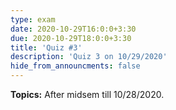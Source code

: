 ```yaml
---
type: exam
date: 2020-10-29T16:0:0+3:30
due: 2020-10-29T18:0:0+3:30
title: 'Quiz #3'
description: 'Quiz 3 on 10/29/2020'
hide_from_announcments: false
---
```

**Topics:**
After midsem till 10/28/2020.